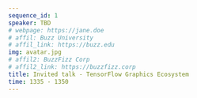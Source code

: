 ```yaml
---
sequence_id: 1
speaker: TBD
# webpage: https://jane.doe
# affil: Buzz University
# affil_link: https://buzz.edu
img: avatar.jpg
# affil2: BuzzFizz Corp
# affil2_link: https://buzzfizz.corp
title: Invited talk - TensorFlow Graphics Ecosystem
time: 1335 - 1350
---
```

